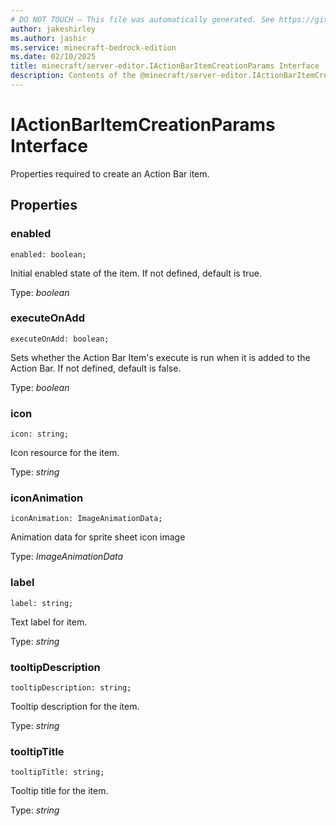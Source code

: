 ```yaml
---
# DO NOT TOUCH — This file was automatically generated. See https://github.com/mojang/minecraftapidocsgenerator to modify descriptions, examples, etc.
author: jakeshirley
ms.author: jashir
ms.service: minecraft-bedrock-edition
ms.date: 02/10/2025
title: minecraft/server-editor.IActionBarItemCreationParams Interface
description: Contents of the @minecraft/server-editor.IActionBarItemCreationParams class.
---
```

# IActionBarItemCreationParams Interface

Properties required to create an Action Bar item.

## Properties

### **enabled**
`enabled: boolean;`

Initial enabled state of the item. If not defined, default is true.

Type: *boolean*

### **executeOnAdd**
`executeOnAdd: boolean;`

Sets whether the Action Bar Item's execute is run when it is added to the Action Bar. If not defined, default is false.

Type: *boolean*

### **icon**
`icon: string;`

Icon resource for the item.

Type: *string*

### **iconAnimation**
`iconAnimation: ImageAnimationData;`

Animation data for sprite sheet icon image

Type: *ImageAnimationData*

### **label**
`label: string;`

Text label for item.

Type: *string*

### **tooltipDescription**
`tooltipDescription: string;`

Tooltip description for the item.

Type: *string*

### **tooltipTitle**
`tooltipTitle: string;`

Tooltip title for the item.

Type: *string*

